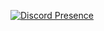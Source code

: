[![Discord Presence](https://lanyard.cnrad.dev/api/:id)](https://discord.com/users/215436239376089089)
